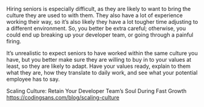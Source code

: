 Hiring seniors is especially difficult, as they are likely to want to bring the culture they are used to with them. They also have a lot of experience working their way, so it’s also likely they have a lot tougher time adjusting to a different environment. So, you better be extra careful; otherwise, you could end up breaking up your developer team, or going through a painful firing.

It’s unrealistic to expect seniors to have worked within the same culture you have, but you better make sure they are willing to buy in to your values at least, so they are likely to adapt. Have your values ready, explain to them what they are, how they translate to daily work, and see what your potential employee has to say.

Scaling Culture: Retain Your Developer Team’s Soul During Fast Growth
https://codingsans.com/blog/scaling-culture
